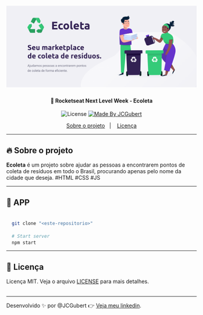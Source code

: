 ﻿<h1 align="center"><img src="https://github.com/fabiopicolijr/nlw-01-web/blob/9277bde024b7eb3d062acf10198ff4970309f1b7/src/assets/banner.png"></h1>

<h4 align="center">
  🚀 Rocketseat Next Level Week - Ecoleta
</h4>

<p align="center">
  <img alt="License" src="https://img.shields.io/static/v1?label=license&message=MIT&color=282A36">

  <a href="https://github.com/JCGubert">
    <img alt="Made By JCGubert" title="Made By JCGubert" src="https://img.shields.io/badge/made%20by-JCGubert-34CB79" alt="Made by JCGubert" />
  <a>
</p>

<p align="center">
  <a href="#fire-about-the-project">Sobre o projeto</a>&nbsp;&nbsp;&nbsp;|&nbsp;&nbsp;&nbsp;
  <a href="#memo-license">Licença</a>
</p>

---

##  :fire: Sobre o projeto

<p>
  <b>Ecoleta</b> é um projeto sobre ajudar as pessoas a encontrarem pontos de coleta de resíduos em todo o Brasil, procurando apenas pelo nome da cidade que deseja. #HTML #CSS #JS
</p>

---

##  :electric_plug: APP

```bash

  git clone "<este-repositorio>"

  # Start server
  npm start


```
---

## :memo: Licença

Licença MIT. Veja o arquivo [LICENSE](LICENSE.md) para mais detalhes.
<br />
<br />

---

Desenvolvido :sparkles: por @JCGubert :point_right: [Veja meu linkedin](http://www.linkedin.com/in/joao-gubert).
